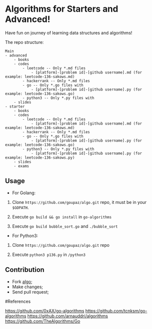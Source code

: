 # Algorithms for Starters and Advanced!

Have fun on journey of learning data structures and algorithms!

The repo structure:
```
Main
- advanced
    - books
    - codes
        - leetcode -- Only *.md files
            - [platform]-[problem id]-[github username].md (for example: leetcode-136-sakows.md)
        - hackerrank -- Only *.md files
        - go -- Only *.go files with 
            - [platform]-[problem id]-[github username].py (for example: leetcode-136-sakows.go)  
        - python3 -- Only *.py files with 
    - slides
- starter
    - books
    - codes
        - leetcode -- Only *.md files
            - [platform]-[problem id]-[github username].md (for example: leetcode-136-sakows.md)
        - hackerrank -- Only *.md files
        - go -- Only *.go files with
            - [platform]-[problem id]-[github username].py (for example: leetcode-136-sakows.go)  
        - python3 -- Only *.py files with 
            - [platform]-[problem id]-[github username].py (for example: leetcode-136-sakows.py) 
    - slides
    - exams
```

Usage
-----

- For Golang:

1. Clone `https://github.com/goupaz/algo.git` repo, it must be in your `$GOPATH`.

2. Execute `go build && go install` in `go-algorithms`

3. Execute `go build bubble_sort.go` and `./bubble_sort`

- For Python3:

1. Clone `https://github.com/goupaz/algo.git` repo

2. Execute `python3 p136.py` in `/python3`


Contribution
------------

  * Fork [algo](https://github.com/goupaz/algo);
  * Make changes;
  * Send pull request;

  #References

https://github.com/0xAX/go-algorithms
https://github.com/tcnksm/go-algorithms
https://github.com/arnauddri/algorithms
https://github.com/TheAlgorithms/Go

